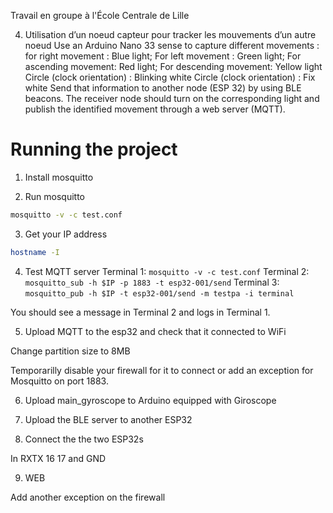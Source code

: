 Travail en groupe à l'École Centrale de Lille

4. Utilisation d’un noeud capteur pour tracker les mouvements d’un autre noeud
Use an Arduino Nano 33 sense to capture different movements :  
for right movement : Blue light;
For left movement : Green light;
For ascending movement: Red light;
For descending movement: Yellow light
Circle (clock orientation) :  Blinking white
Circle (clock orientation) : Fix white
Send that information to another node (ESP 32)  by using BLE beacons. The receiver node should turn on the corresponding light and publish the identified movement through a web server (MQTT).

# Running the project

1. Install mosquitto

2. Run mosquitto
```sh
mosquitto -v -c test.conf
```

3. Get your IP address
```sh 
hostname -I 
```

4. Test MQTT server
Terminal 1: `mosquitto -v -c test.conf`
Terminal 2: `mosquitto_sub -h $IP -p 1883 -t esp32-001/send`
Terminal 3: `mosquitto_pub -h $IP -t esp32-001/send -m testpa -i terminal`

You should see a message in Terminal 2 and logs in Terminal 1.

5. Upload MQTT to the esp32 and check that it connected to WiFi

Change partition size to 8MB

Temporarilly disable your firewall for it to connect or add an exception for Mosquitto on port 1883.

6. Upload main_gyroscope to Arduino equipped with Giroscope

7. Upload the BLE server to another ESP32

8. Connect the the two ESP32s 

In RXTX 16 17 and GND

9. WEB

Add another exception on the firewall

